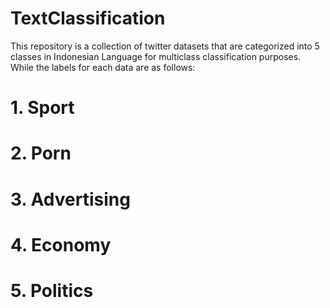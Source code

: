 # TextClassification
This repository is a collection of twitter datasets that are categorized into 5 classes in Indonesian Language for multiclass classification purposes. While the labels for each data are as follows:
# 1. Sport
# 2. Porn
# 3. Advertising
# 4. Economy
# 5. Politics
